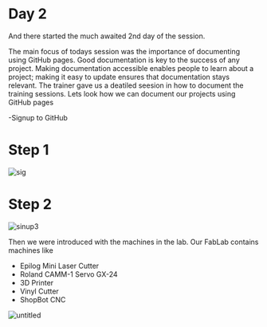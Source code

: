 # Day 2

 
   And there started the much awaited 2nd day of the session.
   
   The main focus of todays session was the importance of documenting using GitHub pages. Good documentation is key to the success of any project. Making documentation accessible enables people to learn about a project; making it easy to update ensures that documentation stays relevant. The trainer gave us a deatiled seesion in how to document the training  sessions. 
   Lets look how we can document our projects using GitHub pages
   
   
   -Signup to GitHub
   
     
   # Step 1   
  
  
  
  
  ![sig](https://user-images.githubusercontent.com/30692869/29624790-ab6cbf74-8847-11e7-995a-702ba8164ede.png)
   
   
   
   
   
   
   
   
   
   
   
   
   
   
   
   # Step 2
      
      
      
   ![sinup3](https://user-images.githubusercontent.com/30692869/29624522-ec7f9c62-8846-11e7-80f5-71c4f30799b5.png)

      
      
   
   
   
   Then we were introduced with the machines in the lab. Our FabLab contains machines like
   - Epilog Mini Laser Cutter
   - Roland CAMM-1 Servo GX-24
   - 3D Printer
   - Vinyl Cutter
   - ShopBot CNC
   
   ![untitled](https://user-images.githubusercontent.com/30692869/29597570-0c2429d6-87e1-11e7-993d-98414c42824b.png)

   
   
   
   
   
   
   
   
   
   
   
   

